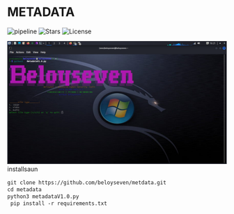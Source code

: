 # METADATA
 
   ![pipeline](https://img.shields.io/badge/pipeline-passed-brightgreen)
   ![Stars](https://img.shields.io/github/stars/beloyseven?style=social)
   ![License](https://img.shields.io/badge/license-MIT-blue)
   
   ![My Photo](./photo.png)
installsaun

    git clone https://github.com/beloyseven/metdata.git 
    cd metadata
    python3 metadataV1.0.py
     pip install -r requirements.txt
     
